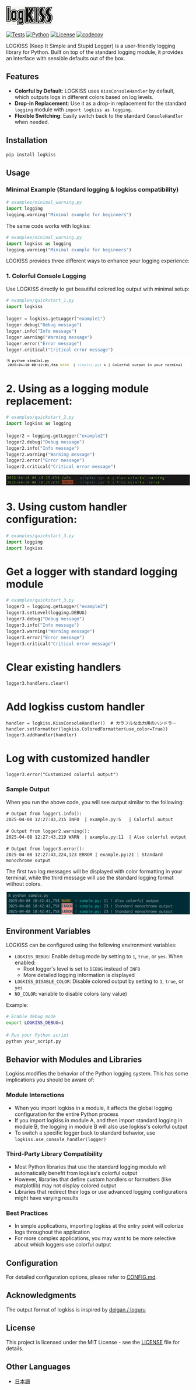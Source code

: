 ![LOGKISS](https://raw.githubusercontent.com/tkykszk/logkiss/main/docs/logkiss-logo-tiny.png)

[![Tests](https://github.com/tkykszk/logkiss/actions/workflows/test.yml/badge.svg)](https://github.com/tkykszk/logkiss/actions/workflows/test.yml) [![Python](https://img.shields.io/badge/python-3.7%20%7C%203.8%20%7C%203.9%20%7C%203.10%20%7C%203.11%20%7C%203.12%20%7C%203.13-blue)](https://www.python.org/) [![License](https://img.shields.io/badge/License-MIT-blue.svg)](https://opensource.org/licenses/MIT) [![codecov](https://codecov.io/gh/tkykszk/logkiss/branch/main/graph/badge.svg)](https://codecov.io/gh/tkykszk/logkiss)

LOGKISS (Keep It Simple and Stupid Logger) is a user-friendly logging library for Python.
Built on top of the standard logging module, it provides an interface with sensible defaults out of the box.

## Features

- **Colorful by Default**: LOGKISS uses `KissConsoleHandler` by default, which outputs logs in different colors based on log levels.
- **Drop-in Replacement**: Use it as a drop-in replacement for the standard `logging` module with `import logkiss as logging`.
- **Flexible Switching**: Easily switch back to the standard `ConsoleHandler` when needed.


## Installation

```bash
pip install logkiss
```

## Usage

### Minimal Example (Standard logging & logkiss compatibility)

```python
# examples/minimal_warning.py
import logging
logging.warning("Minimal example for beginners")
```

The same code works with logkiss:

```python
# examples/minimal_warning.py
import logkiss as logging
logging.warning("Minimal example for beginners")
```



LOGKISS provides three different ways to enhance your logging experience:

### 1. Colorful Console Logging

Use LOGKISS directly to get beautiful colored log output with minimal setup:

```python
# examples/quickstart_1.py
import logkiss

logger = logkiss.getLogger("example1")
logger.debug("Debug message")
logger.info("Info message")
logger.warning("Warning message")
logger.error("Error message")
logger.critical("Critical error message")
```
![picture 0](https://raw.githubusercontent.com/tkykszk/logkiss/main/images/1744211555459.png)  


# 2. Using as a logging module replacement:


```python
# examples/quickstart_2.py
import logkiss as logging

logger2 = logging.getLogger("example2")
logger2.debug("Debug message")
logger2.info("Info message")
logger2.warning("Warning message")
logger2.error("Error message")
logger2.critical("Critical error message")
```

![picture 1](https://raw.githubusercontent.com/tkykszk/logkiss/main/images/1744211946693.png)  

# 3. Using custom handler configuration:
```python
# examples/quickstart_3.py
import logging
import logkiss
```

# Get a logger with standard logging module
```python
# examples/quickstart_3.py
logger3 = logging.getLogger("example3")
logger3.setLevel(logging.DEBUG)
logger3.debug("Debug message")
logger3.info("Info message")
logger3.warning("Warning message")
logger3.error("Error message")
logger3.critical("Critical error message")
```

# Clear existing handlers
```
logger3.handlers.clear()
```

# Add logkiss custom handler
```
handler = logkiss.KissConsoleHandler()  # カラフルな出力用のハンドラー
handler.setFormatter(logkiss.ColoredFormatter(use_color=True))
logger3.addHandler(handler)
```

# Log with customized handler
```
logger3.error("Customized colorful output")
```

### Sample Output

When you run the above code, you will see output similar to the following:

```text
# Output from logger1.info():
2025-04-08 12:27:43,215 INFO  | example.py:5   | Colorful output

# Output from logger2.warning():
2025-04-08 12:27:43,219 WARN  | example.py:11  | Also colorful output

# Output from logger3.error():
2025-04-08 12:27:43,224,123 ERROR | example.py:21 | Standard monochrome output
```

The first two log messages will be displayed with color formatting in your terminal, while the third message will use the standard logging format without colors.

![logkiss-terminal-demo](https://raw.githubusercontent.com/tkykszk/logkiss/main/docs/logkiss-terminal-demo.png)

## Environment Variables

LOGKISS can be configured using the following environment variables:

- `LOGKISS_DEBUG`: Enable debug mode by setting to `1`, `true`, or `yes`. When enabled:
  - Root logger's level is set to `DEBUG` instead of `INFO`
  - More detailed logging information is displayed
- `LOGKISS_DISABLE_COLOR`: Disable colored output by setting to `1`, `true`, or `yes`
- `NO_COLOR`: variable to disable colors (any value)

Example:

```bash
# Enable debug mode
export LOGKISS_DEBUG=1

# Run your Python script
python your_script.py
```

## Behavior with Modules and Libraries

Logkiss modifies the behavior of the Python logging system. This has some implications you should be aware of:

### Module Interactions

- When you import logkiss in a module, it affects the global logging configuration for the entire Python process
- If you import logkiss in module A, and then import standard logging in module B, the logging in module B will also use logkiss's colorful output
- To switch a specific logger back to standard behavior, use `logkiss.use_console_handler(logger)`

### Third-Party Library Compatibility

- Most Python libraries that use the standard logging module will automatically benefit from logkiss's colorful output
- However, libraries that define custom handlers or formatters (like matplotlib) may not display colored output
- Libraries that redirect their logs or use advanced logging configurations might have varying results

### Best Practices

- In simple applications, importing logkiss at the entry point will colorize logs throughout the application
- For more complex applications, you may want to be more selective about which loggers use colorful output

## Configuration

For detailed configuration options, please refer to [CONFIG.md](CONFIG.md).

## Acknowledgments

The output format of logkiss is inspired by [deigan / loguru](https://github.com/Delgan/loguru)

## License

This project is licensed under the MIT License - see the [LICENSE](LICENSE) file for details.

## Other Languages

- [日本語](README_JAPANESE.md)
